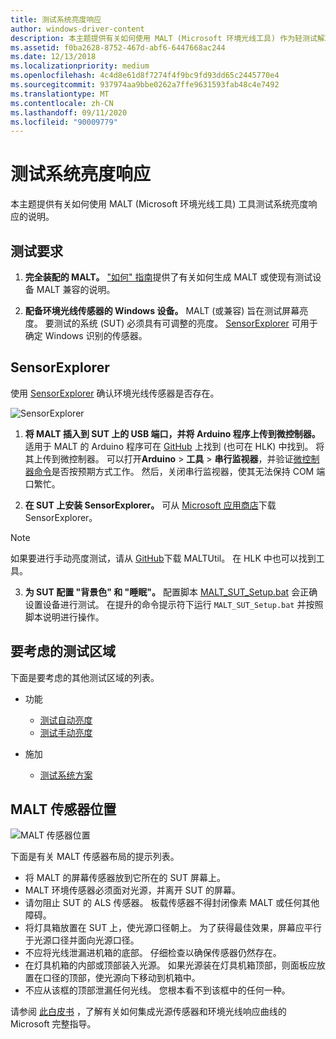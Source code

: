 ```yaml
---
title: 测试系统亮度响应
author: windows-driver-content
description: 本主题提供有关如何使用 MALT (Microsoft 环境光线工具) 作为轻测试解决方案的说明。
ms.assetid: f0ba2628-8752-467d-abf6-6447668ac244
ms.date: 12/13/2018
ms.localizationpriority: medium
ms.openlocfilehash: 4c4d8e61d8f7274f4f9bc9fd93dd65c2445770e4
ms.sourcegitcommit: 937974aa9bbe0262a7ffe9631593fab48c4e7492
ms.translationtype: MT
ms.contentlocale: zh-CN
ms.lasthandoff: 09/11/2020
ms.locfileid: "90009779"
---
```

# <a name="testing-system-brightness-response"></a>测试系统亮度响应

本主题提供有关如何使用 MALT (Microsoft 环境光线工具) 工具测试系统亮度响应的说明。

## <a name="test-requirements"></a>测试要求

1. **完全装配的 MALT。**   ["如何" 指南](testing-MALT-building-a-light-testing-tool.md)提供了有关如何生成 MALT 或使现有测试设备 MALT 兼容的说明。

2. **配备环境光线传感器的 Windows 设备。** MALT (或兼容) 旨在测试屏幕亮度。 要测试的系统 (SUT) 必须具有可调整的亮度。 [SensorExplorer](https://aka.ms/sensorexplorerblog) 可用于确定 Windows 识别的传感器。

## <a name="sensorexplorer"></a>SensorExplorer

使用 [SensorExplorer](https://aka.ms/sensorexplorerblog) 确认环境光线传感器是否存在。

![SensorExplorer](images/sensorexplorer.png)

1. **将 MALT 插入到 SUT 上的 USB 端口，并将 Arduino 程序上传到微控制器。** 适用于 MALT 的 Arduino 程序可在 [GitHub](https://github.com/Microsoft/busiotools/tree/master/sensors/Tools/MALT) 上找到 (也可在 HLK) 中找到。 将其上传到微控制器。 可以打开**Arduino**  >  **工具**  >  **串行监视器**，并验证[微控制器命令](testing-MALT-auto-brightness.md)是否按预期方式工作。 然后，关闭串行监视器，使其无法保持 COM 端口繁忙。

2. **在 SUT 上安装 SensorExplorer。** 可从 [Microsoft 应用商店](https://aka.ms/sensorexplorer)下载 SensorExplorer。 
   
> [!Note] 
> 如果要进行手动亮度测试，请从 [GitHub](https://github.com/Microsoft/busiotools/tree/master/sensors/Tools/MALT)下载 MALTUtil。 在 HLK 中也可以找到工具。
   
3. **为 SUT 配置 "背景色" 和 "睡眠"。**  配置脚本 [MALT_SUT_Setup.bat](https://github.com/Microsoft/busiotools/tree/master/sensors/Tools/MALT/Code/Scripts) 会正确设置设备进行测试。  在提升的命令提示符下运行 ``MALT_SUT_Setup.bat`` 并按照脚本说明进行操作。

## <a name="test-areas-to-consider"></a>要考虑的测试区域

下面是要考虑的其他测试区域的列表。

* 功能

    * [测试自动亮度](testing-MALT-auto-brightness.md)
    * [测试手动亮度](testing-MALT-manual-brightness.md)

* 施加

    * [测试系统方案](testing-MALT-system-scenarios.md)

## <a name="malt-sensor-placement"></a>MALT 传感器位置

![MALT 传感器位置](images/placement.png)

下面是有关 MALT 传感器布局的提示列表。

* 将 MALT 的屏幕传感器放到它所在的 SUT 屏幕上。
* MALT 环境传感器必须面对光源，并离开 SUT 的屏幕。 
* 请勿阻止 SUT 的 ALS 传感器。  板载传感器不得封闭像素 MALT 或任何其他障碍。
* 将灯具箱放置在 SUT 上，使光源口径朝上。 为了获得最佳效果，屏幕应平行于光源口径并面向光源口径。
* 不应将光线泄漏进机箱的底部。  仔细检查以确保传感器仍然存在。
* 在灯具机箱的内部或顶部装入光源。  如果光源装在灯具机箱顶部，则面板应放置在口径的顶部，使光源向下移动到机箱中。
* 不应从该框的顶部泄漏任何光线。 您根本看不到该框中的任何一种。


请参阅 [此白皮书](/windows-hardware/design/whitepapers/integrating-ambient-light-sensors-with-computers-running-windows-10-creators-update) ，了解有关如何集成光源传感器和环境光线响应曲线的 Microsoft 完整指导。